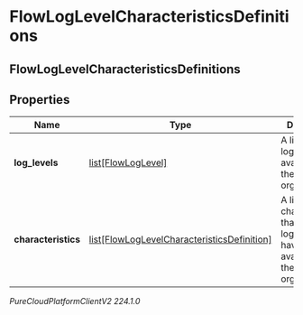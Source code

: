 # FlowLogLevelCharacteristicsDefinitions

## FlowLogLevelCharacteristicsDefinitions

## Properties

|Name | Type | Description | Notes|
|------------ | ------------- | ------------- | -------------|
| **log_levels** | [list[FlowLogLevel]](FlowLogLevel) | A list of flow log levels available to the organization. | [optional] |
| **characteristics** | [list[FlowLogLevelCharacteristicsDefinition]](FlowLogLevelCharacteristicsDefinition) | A list of characteristics that the loglevels will have that are available to the organization.. | [optional] |



_PureCloudPlatformClientV2 224.1.0_
